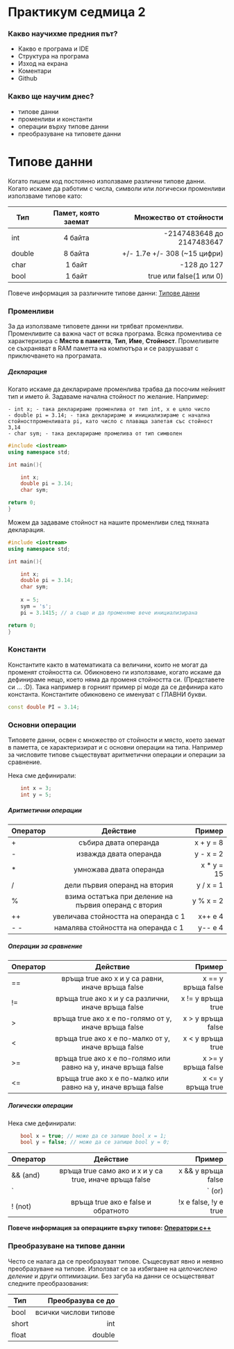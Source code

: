 # Практикум   седмица 2

### Какво научихме предния път?

  - Какво е програма и IDE
  - Структура на програма
  - Изход на екрана
  - Коментари
  - Github
  
### Какво ще научим днес?
  - типове данни
  - променливи и константи
  - операции върху типове данни
  - преобразуване на типовете данни

# Типове данни
Когато пишем код постоянно използваме различни типове данни. Когато искаме да работим с числа, символи или логически променливи използваме типове като:

| Тип       | Памет, която заемат  |Множество от стойности  |
| ------------- |:-------------:| -----:|
| int      |4 байта  | -2147483648  до 2147483647|
| double      | 8 байта      |   +/- 1.7e +/- 308 (~15 цифри)|
| char | 1 байт      |    -128 до 127|
| bool| 1 байт | true  или false(1 или 0)|


Повече информация за различните типове данни: [Типове данни](https://www.tutorialspoint.com/cplusplus/cpp_data_types.htm)
### Променливи
За да използваме типовете данни ни трябват променливи. Променливите са важна част от всяка програма. Всяка променлива се характеризира с **Място в паметта**, **Тип**, **Име**, **Стойност**. Промеливите се съхраняват в RAM паметта на компютъра и се разрушават с приключването на програмата.

##### Декларация
Когато искаме да декларираме променлива трабва да посочим нейният тип  и името й. Задаваме начална стойност по желание. Например:
    
    - int x; - така декларираме променлива от тип int, x е цяло число
    - double pi = 3.14; - така декларираме и инициализираме с начална стойностпроменливата pi, като число с плаваща запетая със стойност 3,14
    - char sym; - така декларираме промелива от тип символен
    
```c++
#include <iostream>
using namespace std;

int main(){

    int x;
    double pi = 3.14;
    char sym;

return 0;
}
```

Можем да задаваме стойност на нашите променливи след тяхната декларация.
```c++
#include <iostream>
using namespace std;

int main(){

    int x;
    double pi = 3.14;
    char sym;
    
    x = 5;
    sym = 's';
    pi = 3.1415; // а също и да променяме вече инициализирана

return 0;
}
```

### Константи
Константите както в математиката са величини, които не могат да променят стойността си. Обикновено ги използваме, когато искаме да дефинираме нещо, което няма да променя стойността си. (Представете си ... :D). Така например в горният пример pi моде да се дефинира като константа. Константите обикновено се именуват с ГЛАВНИ букви.
```c++
const double PI = 3.14;
```

### Основни операции
Типовете данни, освен с множество от стойности и място, което заемат в паметта, се характеризират и с основни операции на типа. Например за числовите типове съществуват аритметични операции и операции за сравнение.

Нека сме дефинирали:
```c++
    int x = 3;
    int y = 5;
```
##### Аритметични операции

| Оператор       | Действие   |Пример  |
| --------------- |:------------:| -------:|
|+      | събира двата операнда | x + y = 8|
|-      | изважда двата операнда  | y - x = 2|
|*      | умножава двата операнда | x * y = 15|
|/      | дели първия операнд на втория | y / x = 1|
|%      | взима остатъка при деление на първия операнд с втория  | y % x = 2|
|++     | увеличава стойността на операнда с 1      | x++ е 4  | 
|-  -     | намалява стойността на операнда с 1  | y-- е 4|

##### Операции за сравнение

| Оператор       | Действие   |Пример  |
| --------------- |:------------:| -------:|
| ==      | връща true ако x и y са равни, иначе връща false| x == y връща false|
|!=      |връща true ако x и y са различни, иначе връща false| x != y връща true|
|>      | връща true ако x е по-голямо от y, иначе връща false | x > y връща false|
|<     | връща true ако x e по-малко от y, иначе връща false | x < y връща true|
|>=      | връща true ако x е по-голямо или равно на  y, иначе връща false | x >= y връща false|
|<=     | връща true ако x e по-малко или равно на y, иначе връща false | x <= y връща true|

##### Логически операции
Нека сме дефинирали:
```c++
    bool x = true; // може да се запише bool x = 1;
    bool y = false; // може да се запише bool y = 0; 
```
| Оператор | Действие   |Пример  |
| ---------- |:------------:| -------:|
| && (and) | връща true само ако и x и y са true, иначе връща false| x && y връща false|
| `||` (or) |връща true ако поне едното от x и y е true, връща false само ако и x  и y са false| x `||` y връща true|
|! (not)  | връща true ако е false и обратното                      |    !x е false, !y е true| 

**Повече информация за операциите върху типове:  [Оператори с++](https://www.tutorialspoint.com/cplusplus/cpp_operators.htm)**

### Преобразуване на типове данни
Често се налага да се преобразуват типове. Същесвуват явно и неявно преобразуване на типове. Използват се за избягване на *целочислено деление* и други оптимизации.
Без загуба на  данни се осъществяват следните преобразования:

| Тип        | Преобразува се до       |         
| ----------- |---------------------------:|
| bool        | всички числови типове  |
| short       | int                        |
| float       | double                     |

 
